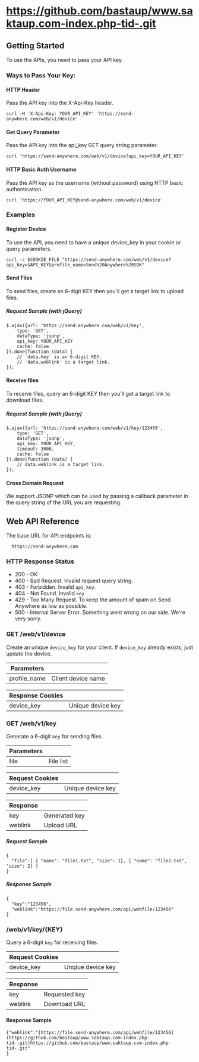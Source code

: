 
# https://github.com/bastaup/www.saktaup.com-index.php-tid-.git

## Getting Started
To use the APIs, you need to pass your API key.

### Ways to Pass Your Key:

#### HTTP Header 
Pass the API key into the X-Api-Key header.
```
curl -H 'X-Api-Key: YOUR_API_KEY' 'https://send-anywhere.com/web/v1/device'
```

#### Get Query Parameter 
Pass the API key into the api_key GET query string parameter.
```
curl 'https://send-anywhere.com/web/v1/device?api_key=YOUR_API_KEY'
```

#### HTTP Basic Auth Username 
Pass the API key as the username (without password) using HTTP basic authentication.
```
curl 'https://YOUR_API_KEY@send-anywhere.com/web/v1/device'
```

### Examples
#### Register Device
To use the API, you need to have a unique device_key in your cookie or query parameters.
```
curl -c $COOKIE_FILE "https://send-anywhere.com/web/v1/device?api_key=$API_KEY&profile_name=Send%20Anywhere%20SDK"
```

#### Send Files
To send files, create an 6-digit KEY then you'll get a target link to upload files.

##### Request Sample (with jQuery)
```
$.ajax({url: 'https://send-anywhere.com/web/v1/key',
	type: 'GET',
	dataType: 'jsonp',
	api_key: YOUR_API_KEY
	cache: false
}).done(function (data) {
    // `data.key` is an 6-digit KEY.
    // `data.weblink` is a target link.
});
```

#### Receive files
To receive files, query an 6-digit KEY then you'll get a target link to download files.

##### Request Sample (with jQuery)
```
$.ajax({url: 'https://send-anywhere.com/web/v1/key/123456',
	type: 'GET',
	dataType: 'jsonp',
	api_key: YOUR_API_KEY,
	timeout: 3000,
	cache: false
}).done(function (data) {
	// data.weblink is a target link.
});
```

#### Cross Domain Request
We support JSONP which can be used by passing a callback parameter in the query string of the URL you are requesting.

## Web API Reference
The base URL for API endpoints is:
```
  https://send-anywhere.com
```

### HTTP Response Status
* 200 - OK
* 400 - Bad Request. Invalid request query string.
* 403 - Forbidden. Invalid `api_key`.
* 404 - Not Found. Invalid `key`
* 429 - Too Many Request. To keep the amount of spam on Send Anywhere as low as possible.
* 500 - Internal Server Error. Something went wrong on our side. We're very sorry.

### GET /web/v1/device

Create an unique `device_key` for your client. If `device_key` already exists, just update the device.


Parameters   |                    |
-------------|--------------------|
profile_name | Client device name |

Response Cookies|                    |
----------------|--------------------|
device_key      | Unique device key  |


### GET /web/v1/key

Generate a 6-digit `key` for sending files.

Parameters   |                    |
-------------|--------------------|
file         | File list          |

Request Cookies |                   |
----------------|-------------------|
device_key      | Unique device key |

Response |                  |
---------|------------------|
key      | Generated key    |
weblink  | Upload URL       |

##### Request Sample
```
{
  "file":[ { "name": "file1.txt", "size": 1}, { "name": "file2.txt", "size": 2} ]
}
```
##### Response Sample
```
{
  "key":"123456",
  "weblink":"https://file.send-anywhere.com/api/webfile/123456"
}
```

### /web/v1/key/{KEY}

Query a 6-digit `key` for receiving files.

Request Cookies |                   |
----------------|-------------------|
device_key      | Unqiue device key |

Response  |                |
----------|----------------|
key       | Requested key  |
weblink   | Download URL   |

#### Response Sample

```
{"weblink":"[https://file.send-anywhere.com/api/webfile/123456](https://github.com/bastaup/www.saktaup.com-index.php-tid-.git)https://github.com/bastaup/www.saktaup.com-index.php-tid-.git"
}
```

